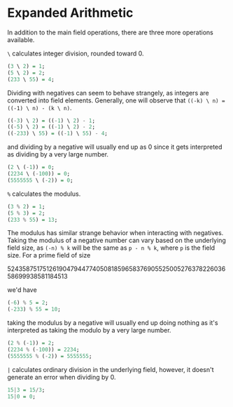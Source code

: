 # Expanded Arithmetic


In addition to the main field operations, there are three more operations available.

`\` calculates integer division, rounded toward 0.

```haskell
(3 \ 2) = 1;
(5 \ 2) = 2;
(233 \ 55) = 4;
```

Dividing with negatives can seem to behave strangely, as integers are converted into field elements. Generally, one will observe that `((-k) \ n) = ((-1) \ n) - (k \ n)`.

```haskell
((-3) \ 2) = ((-1) \ 2) - 1;
((-5) \ 2) = ((-1) \ 2) - 2;
((-233) \ 55) = ((-1) \ 55) - 4;
```

and dividing by a negative will usually end up as 0 since it gets interpreted as dividing by a very large number.

```haskell
(2 \ (-1)) = 0;
(2234 \ (-100)) = 0;
(5555555 \ (-2)) = 0;
```

`%` calculates the modulus.

```haskell
(3 % 2) = 1;
(5 % 3) = 2;
(233 % 55) = 13;
```

The modulus has similar strange behavior when interacting with negatives. Taking the modulus of a negative number can vary based on the underlying field size, as `(-n) % k` will be the same as  `p - n % k`, where `p` is the field size. For a prime field of size

52435875175126190479447740508185965837690552500527637822603658699938581184513

we'd have

```haskell
(-6) % 5 = 2;
(-233) % 55 = 10;
```

taking the modulus by a negative will usually end up doing nothing as it's interpreted as taking the modulo by a very large number.

```haskell
(2 % (-1)) = 2;
(2234 % (-100)) = 2234;
(5555555 % (-2)) = 5555555;
```

`|` calculates ordinary division in the underlying field, however, it doesn't generate an error when dividing by 0.

```haskell
15|3 = 15/3;
15|0 = 0;
```

